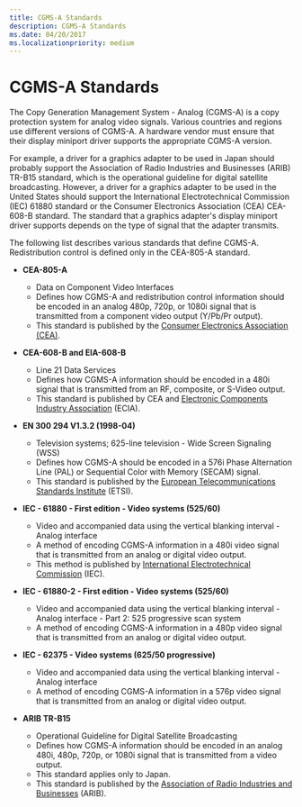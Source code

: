 ```yaml
---
title: CGMS-A Standards
description: CGMS-A Standards
ms.date: 04/20/2017
ms.localizationpriority: medium
---
```


# CGMS-A Standards

The Copy Generation Management System - Analog (CGMS-A) is a copy protection system for analog video signals. Various countries and regions use different versions of CGMS-A. A hardware vendor must ensure that their display miniport driver supports the appropriate CGMS-A version.

For example, a driver for a graphics adapter to be used in Japan should probably support the Association of Radio Industries and Businesses (ARIB) TR-B15 standard, which is the operational guideline for digital satellite broadcasting. However, a driver for a graphics adapter to be used in the United States should support the International Electrotechnical Commission (IEC) 61880 standard or the Consumer Electronics Association (CEA) CEA-608-B standard. The standard that a graphics adapter's display miniport driver supports depends on the type of signal that the adapter transmits.

The following list describes various standards that define CGMS-A. Redistribution control is defined only in the CEA-805-A standard.

- **CEA-805-A**
  - Data on Component Video Interfaces
  - Defines how CGMS-A and redistribution control information should be encoded in an analog 480p, 720p, or 1080i signal that is transmitted from a component video output (Y/Pb/Pr output).
  - This standard is published by the [Consumer Electronics Association (CEA)](https://www.standardsportal.org/usa_en/sdo/cea.aspx).

- **CEA-608-B and EIA-608-B**
  - Line 21 Data Services
  - Defines how CGMS-A information should be encoded in a 480i signal that is transmitted from an RF, composite, or S-Video output.
  - This standard is published by CEA and [Electronic Components Industry Association](https://go.microsoft.com/fwlink/p/?linkid=71278) (ECIA).

- **EN 300 294 V1.3.2 (1998-04)**
  - Television systems; 625-line television - Wide Screen Signaling (WSS)
  - Defines how CGMS-A should be encoded in a 576i Phase Alternation Line (PAL) or Sequential Color with Memory (SECAM) signal.
  - This standard is published by the [European Telecommunications Standards Institute](https://go.microsoft.com/fwlink/p/?linkid=26364) (ETSI).

- **IEC - 61880 - First edition - Video systems (525/60)**  
  - Video and accompanied data using the vertical blanking interval - Analog interface
  - A method of encoding CGMS-A information in a 480i video signal that is transmitted from an analog or digital video output.
  - This method is published by [International Electrotechnical Commission](https://go.microsoft.com/fwlink/p/?linkid=8732) (IEC).

- **IEC - 61880-2 - First edition - Video systems (525/60)**
  - Video and accompanied data using the vertical blanking interval - Analog interface - Part 2: 525 progressive scan system
  - A method of encoding CGMS-A information in a 480p video signal that is transmitted from an analog or digital video output.

- **IEC - 62375 - Video systems (625/50 progressive)**
  - Video and accompanied data using the vertical blanking interval - Analog interface
  - A method of encoding CGMS-A information in a 576p video signal that is transmitted from an analog or digital video output.

- **ARIB TR-B15**
  - Operational Guideline for Digital Satellite Broadcasting
  - Defines how CGMS-A information should be encoded in an analog 480i, 480p, 720p, or 1080i signal that is transmitted from a video output.
  - This standard applies only to Japan.
  - This standard is published by the [Association of Radio Industries and Businesses](https://go.microsoft.com/fwlink/p/?linkid=71283) (ARIB).

